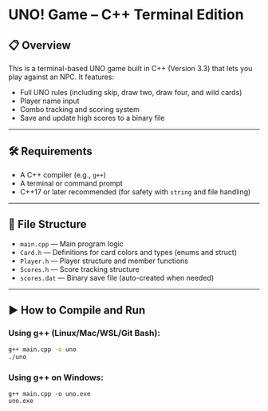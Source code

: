 # UNO! Game – C++ Terminal Edition

## 📋 Overview

This is a terminal-based UNO game built in C++ (Version 3.3) that lets you play against an NPC. It features:

- Full UNO rules (including skip, draw two, draw four, and wild cards)
- Player name input
- Combo tracking and scoring system
- Save and update high scores to a binary file

---

## 🛠️ Requirements

- A C++ compiler (e.g., `g++`)
- A terminal or command prompt
- C++17 or later recommended (for safety with `string` and file handling)

---

## 📁 File Structure

- `main.cpp` — Main program logic
- `Card.h` — Definitions for card colors and types (enums and struct)
- `Player.h` — Player structure and member functions
- `Scores.h` — Score tracking structure
- `scores.dat` — Binary save file (auto-created when needed)

---

## ▶️ How to Compile and Run

### Using g++ (Linux/Mac/WSL/Git Bash):

```bash
g++ main.cpp -o uno
./uno
```

### Using g++ on Windows:

```
g++ main.cpp -o uno.exe
uno.exe
```
